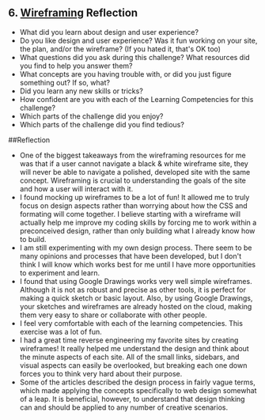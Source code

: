## 6. [Wireframing](6_wireframing/readme.md) Reflection

* What did you learn about design and user experience? 
* Do you like design and user experience? Was it fun working on your site, the plan, and/or the wireframe? (If you hated it, that's OK too)
* What questions did you ask during this challenge? What resources did you find to help you answer them?
* What concepts are you having trouble with, or did you just figure something out? If so, what? 
* Did you learn any new skills or tricks?
* How confident are you with each of the Learning Competencies for this challenge? 
* Which parts of the challenge did you enjoy?
* Which parts of the challenge did you find tedious?

##Reflection
* One of the biggest takeaways from the wireframing resources for me was that if a user cannot navigate a black & white wireframe site, they will never be able to navigate a polished, developed site with the same concept. Wireframing is crucial to understanding the goals of the site and how a user will interact with it.
* I found mocking up wireframes to be a lot of fun! It allowed me to truly focus on design aspects rather than worrying about how the CSS and formating will come together. I believe starting with a wireframe will actually help me improve my coding skills by forcing me to work within a preconceived design, rather than only building what I already know how to build.
* I am still experimenting with my own design process. There seem to be many opinions and processes that have been developed, but I don't think I will know which works best for me until I have more opportunities to experiment and learn.
* I found that using Google Drawings works very well simple wireframes. Although it is not as robust and precise as other tools, it is perfect for making a quick sketch or basic layout. Also, by using Google Drawings, your sketches and wireframes are already hosted on the cloud, making them very easy to share or collaborate with other people.
* I feel very comfortable with each of the learning competencies. This exercise was a lot of fun.
* I had a great time reverse engineering my favorite sites by creating wireframes! It really helped me understand the design and think about the minute aspects of each site. All of the small links, sidebars, and visual aspects can easily be overlooked, but breaking each one down forces you to think very hard about their purpose.
* Some of the articles described the design process in fairly vague terms, which made applying the concepts specifically to web design somewhat of a leap. It is beneficial, however, to understand that design thinking can and should be applied to any number of creative scenarios.